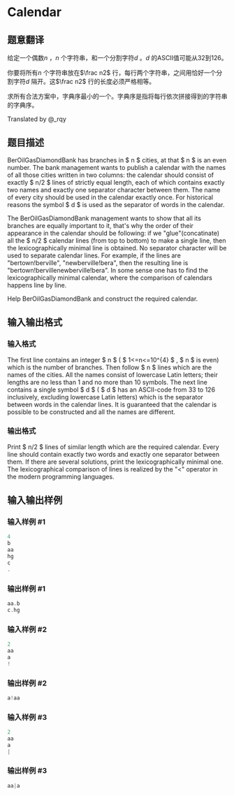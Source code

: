 # Calendar

## 题意翻译

给定一个偶数$n$ ，$n$ 个字符串，和一个分割字符$d$ 。$d$ 的ASCII值可能从32到126。

你要将所有$n$ 个字符串放在$\frac n2$ 行，每行两个字符串，之间用恰好一个分割字符$d$ 隔开。这$\frac n2$ 行的长度必须严格相等。

求所有合法方案中，字典序最小的一个。字典序是指将每行依次拼接得到的字符串的字典序。

Translated by @_rqy

## 题目描述

BerOilGasDiamondBank has branches in $ n $ cities, at that $ n $ is an even number. The bank management wants to publish a calendar with the names of all those cities written in two columns: the calendar should consist of exactly $ n/2 $ lines of strictly equal length, each of which contains exactly two names and exactly one separator character between them. The name of every city should be used in the calendar exactly once. For historical reasons the symbol $ d $ is used as the separator of words in the calendar.

The BerOilGasDiamondBank management wants to show that all its branches are equally important to it, that's why the order of their appearance in the calendar should be following: if we "glue"(concatinate) all the $ n/2 $ calendar lines (from top to bottom) to make a single line, then the lexicographically minimal line is obtained. No separator character will be used to separate calendar lines. For example, if the lines are "bertown!berville", "newberville!bera", then the resulting line is "bertown!bervillenewberville!bera". In some sense one has to find the lexicographically minimal calendar, where the comparison of calendars happens line by line.

Help BerOilGasDiamondBank and construct the required calendar.

## 输入输出格式

### 输入格式

The first line contains an integer $ n $ ( $ 1<=n<=10^{4} $ , $ n $ is even) which is the number of branches. Then follow $ n $ lines which are the names of the cities. All the names consist of lowercase Latin letters; their lengths are no less than 1 and no more than 10 symbols. The next line contains a single symbol $ d $ ( $ d $ has an ASCII-code from 33 to 126 inclusively, excluding lowercase Latin letters) which is the separator between words in the calendar lines. It is guaranteed that the calendar is possible to be constructed and all the names are different.

### 输出格式

Print $ n/2 $ lines of similar length which are the required calendar. Every line should contain exactly two words and exactly one separator between them. If there are several solutions, print the lexicographically minimal one. The lexicographical comparison of lines is realized by the "<" operator in the modern programming languages.

## 输入输出样例

### 输入样例 #1

```cpp
4
b
aa
hg
c
.

```
### 输出样例 #1

```cpp
aa.b
c.hg

```
### 输入样例 #2

```cpp
2
aa
a
!

```
### 输出样例 #2

```cpp
a!aa

```
### 输入样例 #3

```cpp
2
aa
a
|

```
### 输出样例 #3

```cpp
aa|a

```
